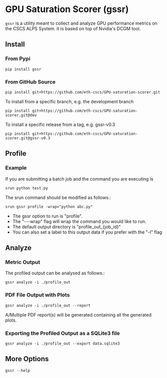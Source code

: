# GPU Saturation Scorer (gssr)
`gssr` is a utility meant to collect and analyze GPU performance metrics on the CSCS ALPS System. it is based on top of Nvidia's DCGM tool.

## Install
### From Pypi
```
pip install gssr
```

### From GitHub Source
```
pip install git+https://github.com/eth-cscs/GPU-saturation-scorer.git
```
To install from a specific branch, e.g. the development branch
```
pip install git+https://github.com/eth-cscs/GPU-saturation-scorer.git@dev
```
To install a specific release from a tag, e.g. gssr-v0.3
```
pip install git+https://github.com/eth-cscs/GPU-saturation-scorer.git@gssr-v0.3
```

## Profile
### Example
If you are submitting a batch job and the command you are executing is 
```
srun python test.py
```
The srun command should be modified as follows.:
```
srun gssr profile -wrap="python abc.py"
```
* The gssr option to run is "profile".
* The "---wrap" flag will wrap the command you would like to run.
* The default output directory is "profile_out_{job_id}"
* You can also set a label to this output data if you prefer with the "-l" flag

## Analyze
### Metric Output
The profiled output can be analysed as follows.:
```
gssr analyze -i ./profile_out
```
### PDF File Output with Plots
```
gssr analyze -i ./profile_out --report
```
A/Multiple PDF report(s) will be generated containing all the generated plots.

### Exporting the Profiled Output as a SQLite3 file
```
gssr analyze -i ./profile_out --export data.sqlite3
```
## More Options
```
gssr --help
```

